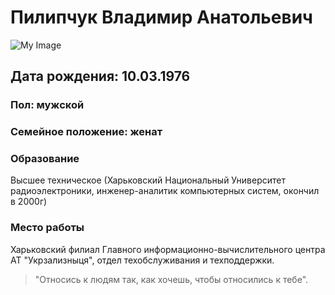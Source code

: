 # Пилипчук Владимир Анатольевич

![My Image](D:\WebAcademy\Lesson1\001.jpg)

## Дата рождения: 10.03.1976

### Пол: мужской

### Семейное положение: женат

### Образование

Высшее техническое (Харьковский Национальный Университет радиоэлектроники, инженер-аналитик компьютерных систем, окончил в 2000г)

### Место работы

 Харьковский филиал Главного информационно-вычислительного центра АТ "Укрзализныця", отдел техобслуживания и техподдержки.
> "Относись к людям так, как хочешь, чтобы относились к тебе".
